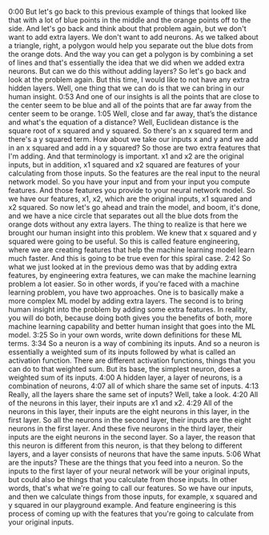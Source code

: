 0:00
But let's go back to this previous example of things that looked like that with a lot of blue points in the middle and the orange points off to the side. And let's go back and think about that problem again, but we don't want to add extra layers. We don't want to add neurons. As we talked about a triangle, right, a polygon would help you separate out the blue dots from the orange dots. And the way you can get a polygon is by combining a set of lines and that's essentially the idea that we did when we added extra neurons. But can we do this without adding layers? So let's go back and look at the problem again. But this time, I would like to not have any extra hidden layers. Well, one thing that we can do is that we can bring in our human insight.
0:53
And one of our insights is all the points that are close to the center seem to be blue and all of the points that are far away from the center seem to be orange.
1:05
Well, close and far away, that’s the distance and what's the equation of a distance? Well, Euclidean distance is the square root of x squared and y squared. So there's an x squared term and there's a y squared term. How about we take our inputs x and y and we add in an x squared and add in a y squared? So those are two extra features that I'm adding. And that terminology is important. x1 and x2 are the original inputs, but in addition, x1 squared and x2 squared are features of your calculating from those inputs. So the features are the real input to the neural network model. So you have your input and from your input you compute features. And those features you provide to your neural network model. So we have our features, x1, x2, which are the original inputs, x1 squared and x2 squared. So now let's go ahead and train the model, and boom, it's done, and we have a nice circle that separates out all the blue dots from the orange dots without any extra layers. The thing to realize is that here we brought our human insight into this problem. We knew that x squared and y squared were going to be useful. So this is called feature engineering, where we are creating features that help the machine learning model learn much faster. And this is going to be true even for this spiral case.
2:42
So what we just looked at in the previous demo was that by adding extra features, by engineering extra features, we can make the machine learning problem a lot easier. So in other words, if you're faced with a machine learning problem, you have two approaches. One is to basically make a more complex ML model by adding extra layers. The second is to bring human insight into the problem by adding some extra features. In reality, you will do both, because doing both gives you the benefits of both, more machine learning capability and better human insight that goes into the ML model.
3:25
So in your own words, write down definitions for these ML terms.
3:34
So a neuron is a way of combining its inputs. And so a neuron is essentially a weighted sum of its inputs followed by what is called an activation function. There are different activation functions, things that you can do to that weighted sum. But its base, the simplest neuron, does a weighted sum of its inputs.
4:00
A hidden layer, a layer of neurons, is a combination of neurons,
4:07
all of which share the same set of inputs.
4:13
Really, all the layers share the same set of inputs? Well, take a look.
4:20
All of the neurons in this layer, their inputs are x1 and x2.
4:29
All of the neurons in this layer, their inputs are the eight neurons in this layer, in the first layer. So all the neurons in the second layer, their inputs are the eight neurons in the first layer. And these five neurons in the third layer, their inputs are the eight neurons in the second layer. So a layer, the reason that this neuron is different from this neuron, is that they belong to different layers, and a layer consists of neurons that have the same inputs.
5:06
What are the inputs? These are the things that you feed into a neuron. So the inputs to the first layer of your neural network will be your original inputs, but could also be things that you calculate from those inputs. In other words, that's what we're going to call our features. So we have our inputs, and then we calculate things from those inputs, for example, x squared and y squared in our playground example. And feature engineering is this process of coming up with the features that you're going to calculate from your original inputs. 
